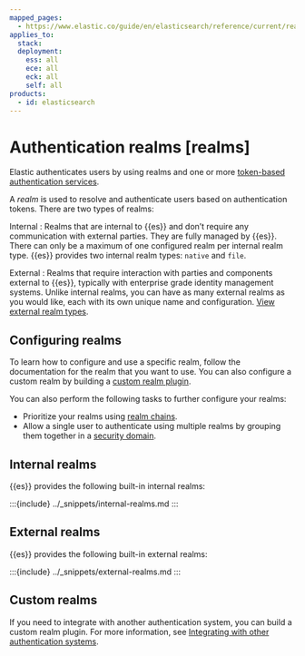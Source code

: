 ```yaml
---
mapped_pages:
  - https://www.elastic.co/guide/en/elasticsearch/reference/current/realms.html
applies_to:
  stack:
  deployment:
    ess: all
    ece: all
    eck: all
    self: all
products:
  - id: elasticsearch
---
```


# Authentication realms [realms]

Elastic authenticates users by using realms and one or more [token-based authentication services](token-based-authentication-services.md).

A *realm* is used to resolve and authenticate users based on authentication tokens. There are two types of realms: 

Internal
:   Realms that are internal to {{es}} and don’t require any communication with external parties. They are fully managed by {{es}}. There can only be a maximum of one configured realm per internal realm type. {{es}} provides two internal realm types: `native` and `file`.

External
:   Realms that require interaction with parties and components external to {{es}}, typically with enterprise grade identity management systems. Unlike internal realms, you can have as many external realms as you would like, each with its own unique name and configuration. [View external realm types](#external-realms).

## Configuring realms

To learn how to configure and use a specific realm, follow the documentation for the realm that you want to use. You can also configure a custom realm by building a [custom realm plugin](/deploy-manage/users-roles/cluster-or-deployment-auth/custom.md).

You can also perform the following tasks to further configure your realms:

* Prioritize your realms using [realm chains](/deploy-manage/users-roles/cluster-or-deployment-auth/realm-chains.md).
* Allow a single user to authenticate using multiple realms by grouping them together in a [security domain](/deploy-manage/users-roles/cluster-or-deployment-auth/security-domains.md).

## Internal realms

{{es}} provides the following built-in internal realms:

:::{include} ../_snippets/internal-realms.md
:::

## External realms

{{es}} provides the following built-in external realms:

:::{include} ../_snippets/external-realms.md
:::

## Custom realms

If you need to integrate with another authentication system, you can build a custom realm plugin. For more information, see [Integrating with other authentication systems](custom.md).